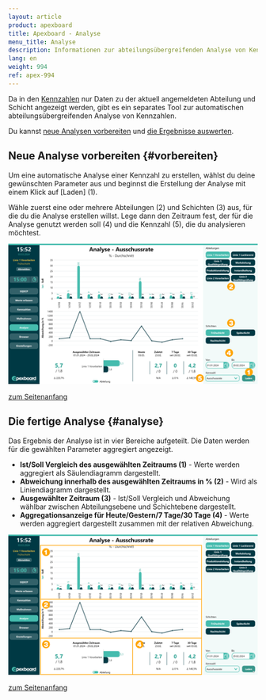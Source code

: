 ```yaml
---
layout: article
product: apexboard
title: Apexboard - Analyse
menu_title: Analyse
description: Informationen zur abteilungsübergreifenden Analyse von Kennzahlen im Apexboard
lang: en
weight: 994
ref: apex-994
---
```


Da in den [Kennzahlen](/apexboard/de-apexboard-keyfigures.html) nur Daten zu der aktuell angemeldeten Abteilung und Schicht angezeigt werden, gibt es ein separates Tool zur automatischen abteilungsübergreifenden Analyse von Kennzahlen.

<a name="anfang"></a>

Du kannst [neue Analysen vorbereiten](#vorbereiten) und [die Ergebnisse auswerten](#analyse).

## Neue Analyse vorbereiten {#vorbereiten}

Um eine automatische Analyse einer Kennzahl zu erstellen, wählst du deine gewünschten Parameter aus und beginnst die Erstellung der Analyse mit einem Klick auf [Laden] (1).

Wähle zuerst eine oder mehrere Abteilungen (2) und Schichten (3) aus, für die du die Analyse erstellen willst. Lege dann den Zeitraum fest, der für die Analyse genutzt werden soll (4) und die Kennzahl (5), die du analysieren möchtest.

![Analyse vorbereiten](/assets/images/apexboard/analysis/de_apexboard-analysis-01.png)

[zum Seitenanfang](#anfang)

## Die fertige Analyse {#analyse}

Das Ergebnis der Analyse ist in vier Bereiche aufgeteilt. Die Daten werden für die gewählten Parameter aggregiert angezeigt.

* **Ist/Soll Vergleich des ausgewählten Zeitraums (1)** - Werte werden aggregiert als Säulendiagramm dargestellt.
* **Abweichung innerhalb des ausgewählten Zeitraums in % (2)** - Wird als Liniendiagramm dargestellt.
* **Ausgewählter Zeitraum (3)** - Ist/Soll Vergleich und Abweichung wählbar zwischen Abteilungsebene und Schichtebene dargestellt.
* **Aggregationsanzeige für Heute/Gestern/7 Tage/30 Tage (4)** - Werte werden aggregiert dargestellt zusammen mit der relativen Abweichung.

![Die Analyse](/assets/images/apexboard/analysis/de_apexboard-analysis-02.png)

[zum Seitenanfang](#anfang)
